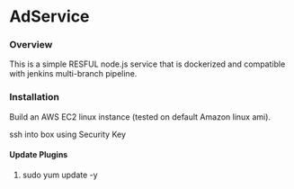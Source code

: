 # AdService

### Overview

This is a simple RESFUL node.js service that is dockerized and compatible with jenkins multi-branch pipeline.

### Installation

Build an AWS EC2 linux instance (tested on default Amazon linux ami).

ssh into box using Security Key

#### Update Plugins
1. sudo yum update -y
